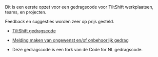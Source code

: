Dit is een eerste opzet voor een gedragscode voor TiltShift werkplaatsen, teams, en projecten.

Feedback en suggesties worden zeer op prijs gesteld.

- [TiltShift gedragscode](gedragscode.md)

- [Melding maken van ongewenst en/of onbehoorlijk gedrag](melding_ongewenst_en_of_onbehoorlijk_gedrag.md)

* Deze gedragscode is een fork van de Code for NL gedragscode.
